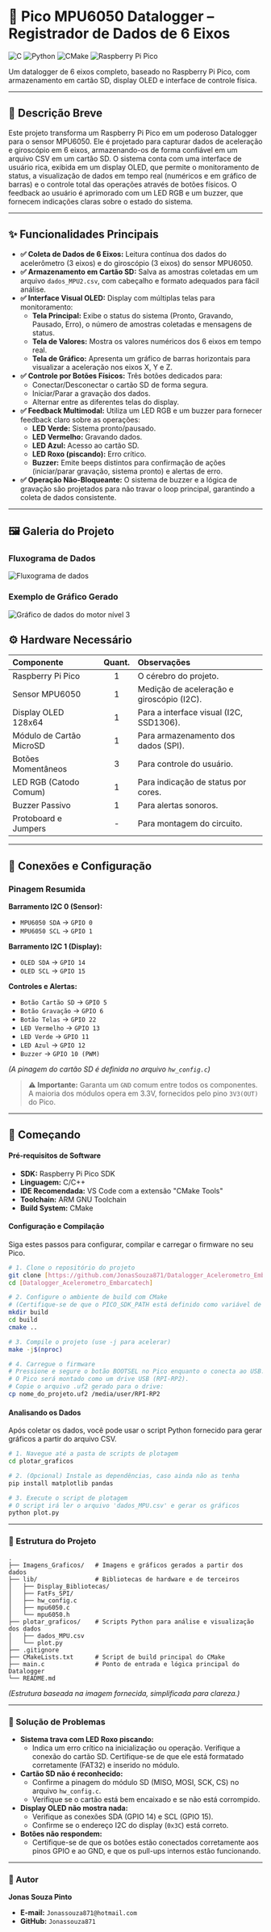 # 🚀 Pico MPU6050 Datalogger – Registrador de Dados de 6 Eixos

![C](https://img.shields.io/badge/C-00599C?style=for-the-badge&logo=c&logoColor=white)
![Python](https://img.shields.io/badge/Python-3776AB?style=for-the-badge&logo=python&logoColor=white)
![CMake](https://img.shields.io/badge/CMake-064F8C?style=for-the-badge&logo=cmake&logoColor=white)
![Raspberry Pi Pico](https://img.shields.io/badge/Raspberry%20Pico-A22846?style=for-the-badge&logo=raspberrypi&logoColor=white)


Um datalogger de 6 eixos completo, baseado no Raspberry Pi Pico, com armazenamento em cartão SD, display OLED e interface de controle física.

---

## 📝 Descrição Breve

Este projeto transforma um Raspberry Pi Pico em um poderoso Datalogger para o sensor MPU6050. Ele é projetado para capturar dados de aceleração e giroscópio em 6 eixos, armazenando-os de forma confiável em um arquivo CSV em um cartão SD. O sistema conta com uma interface de usuário rica, exibida em um display OLED, que permite o monitoramento de status, a visualização de dados em tempo real (numéricos e em gráfico de barras) e o controle total das operações através de botões físicos. O feedback ao usuário é aprimorado com um LED RGB e um buzzer, que fornecem indicações claras sobre o estado do sistema.

---

## ✨ Funcionalidades Principais

-   **✅ Coleta de Dados de 6 Eixos:** Leitura contínua dos dados do acelerômetro (3 eixos) e do giroscópio (3 eixos) do sensor MPU6050.
-   **✅ Armazenamento em Cartão SD:** Salva as amostras coletadas em um arquivo `dados_MPU2.csv`, com cabeçalho e formato adequados para fácil análise.
-   **✅ Interface Visual OLED:** Display com múltiplas telas para monitoramento:
    -   **Tela Principal:** Exibe o status do sistema (Pronto, Gravando, Pausado, Erro), o número de amostras coletadas e mensagens de status.
    -   **Tela de Valores:** Mostra os valores numéricos dos 6 eixos em tempo real.
    -   **Tela de Gráfico:** Apresenta um gráfico de barras horizontais para visualizar a aceleração nos eixos X, Y e Z.
-   **✅ Controle por Botões Físicos:** Três botões dedicados para:
    -   Conectar/Desconectar o cartão SD de forma segura.
    -   Iniciar/Parar a gravação dos dados.
    -   Alternar entre as diferentes telas do display.
-   **✅ Feedback Multimodal:** Utiliza um LED RGB e um buzzer para fornecer feedback claro sobre as operações:
    -   **LED Verde:** Sistema pronto/pausado.
    -   **LED Vermelho:** Gravando dados.
    -   **LED Azul:** Acesso ao cartão SD.
    -   **LED Roxo (piscando):** Erro crítico.
    -   **Buzzer:** Emite beeps distintos para confirmação de ações (iniciar/parar gravação, sistema pronto) e alertas de erro.
-   **✅ Operação Não-Bloqueante:** O sistema de buzzer e a lógica de gravação são projetados para não travar o loop principal, garantindo a coleta de dados consistente.

---

## 🖼 Galeria do Projeto
### Fluxograma de Dados
![Fluxograma de dados](https://github.com/user-attachments/assets/e323265d-ec9a-42ac-a45a-dc51a73da7b4)


### Exemplo de Gráfico Gerado
![Gráfico de dados do motor nível 3](https://github.com/user-attachments/assets/e2fc9720-0fd8-4f26-b8c5-7329f3a55391)

## ⚙ Hardware Necessário

| Componente | Quant. | Observações |
| :--- | :---: | :--- |
| Raspberry Pi Pico | 1 | O cérebro do projeto. |
| Sensor MPU6050 | 1 | Medição de aceleração e giroscópio (I2C). |
| Display OLED 128x64 | 1 | Para a interface visual (I2C, SSD1306). |
| Módulo de Cartão MicroSD | 1 | Para armazenamento dos dados (SPI). |
| Botões Momentâneos | 3 | Para controle do usuário. |
| LED RGB (Catodo Comum) | 1 | Para indicação de status por cores. |
| Buzzer Passivo | 1 | Para alertas sonoros. |
| Protoboard e Jumpers | - | Para montagem do circuito. |

---

## 🔌 Conexões e Configuração

### Pinagem Resumida

**Barramento I2C 0 (Sensor):**
-   `MPU6050 SDA` -> `GPIO 0`
-   `MPU6050 SCL` -> `GPIO 1`

**Barramento I2C 1 (Display):**
-   `OLED SDA` -> `GPIO 14`
-   `OLED SCL` -> `GPIO 15`

**Controles e Alertas:**
-   `Botão Cartão SD` -> `GPIO 5`
-   `Botão Gravação` -> `GPIO 6`
-   `Botão Telas` -> `GPIO 22`
-   `LED Vermelho` -> `GPIO 13`
-   `LED Verde` -> `GPIO 11`
-   `LED Azul` -> `GPIO 12`
-   `Buzzer` -> `GPIO 10 (PWM)`

*(A pinagem do cartão SD é definida no arquivo `hw_config.c`)*

> **⚠ Importante:** Garanta um `GND` comum entre todos os componentes. A maioria dos módulos opera em 3.3V, fornecidos pelo pino `3V3(OUT)` do Pico.

---

## 🚀 Começando

#### Pré-requisitos de Software

-   **SDK:** Raspberry Pi Pico SDK
-   **Linguagem:** C/C++
-   **IDE Recomendada:** VS Code com a extensão "CMake Tools"
-   **Toolchain:** ARM GNU Toolchain
-   **Build System:** CMake

#### Configuração e Compilação

Siga estes passos para configurar, compilar e carregar o firmware no seu Pico.

```bash
# 1. Clone o repositório do projeto
git clone [https://github.com/JonasSouza871/Datalogger_Acelerometro_Embarcatech.git]
cd [Datalogger_Acelerometro_Embarcatech]

# 2. Configure o ambiente de build com CMake
# (Certifique-se de que o PICO_SDK_PATH está definido como variável de ambiente)
mkdir build
cd build
cmake ..

# 3. Compile o projeto (use -j para acelerar)
make -j$(nproc)

# 4. Carregue o firmware
# Pressione e segure o botão BOOTSEL no Pico enquanto o conecta ao USB.
# O Pico será montado como um drive USB (RPI-RP2).
# Copie o arquivo .uf2 gerado para o drive:
cp nome_do_projeto.uf2 /media/user/RPI-RP2
```

#### Analisando os Dados

Após coletar os dados, você pode usar o script Python fornecido para gerar gráficos a partir do arquivo CSV.

```bash
# 1. Navegue até a pasta de scripts de plotagem
cd plotar_graficos

# 2. (Opcional) Instale as dependências, caso ainda não as tenha
pip install matplotlib pandas

# 3. Execute o script de plotagem
# O script irá ler o arquivo 'dados_MPU.csv' e gerar os gráficos
python plot.py
```

---

### 📁 Estrutura do Projeto

```
.
├── Imagens_Graficos/   # Imagens e gráficos gerados a partir dos dados
├── lib/                # Bibliotecas de hardware e de terceiros
│   ├── Display_Bibliotecas/
│   ├── FatFs_SPI/
│   ├── hw_config.c
│   ├── mpu6050.c
│   └── mpu6050.h
├── plotar_graficos/    # Scripts Python para análise e visualização dos dados
│   ├── dados_MPU.csv
│   └── plot.py
├── .gitignore
├── CMakeLists.txt      # Script de build principal do CMake
├── main.c              # Ponto de entrada e lógica principal do Datalogger
└── README.md
```
*(Estrutura baseada na imagem fornecida, simplificada para clareza.)*

---

### 🐛 Solução de Problemas

-   **Sistema trava com LED Roxo piscando:**
    -   Indica um erro crítico na inicialização ou operação. Verifique a conexão do cartão SD. Certifique-se de que ele está formatado corretamente (FAT32) e inserido no módulo.
-   **Cartão SD não é reconhecido:**
    -   Confirme a pinagem do módulo SD (MISO, MOSI, SCK, CS) no arquivo `hw_config.c`.
    -   Verifique se o cartão está bem encaixado e se não está corrompido.
-   **Display OLED não mostra nada:**
    -   Verifique as conexões SDA (GPIO 14) e SCL (GPIO 15).
    -   Confirme se o endereço I2C do display (`0x3C`) está correto.
-   **Botões não respondem:**
    -   Certifique-se de que os botões estão conectados corretamente aos pinos GPIO e ao GND, e que os pull-ups internos estão funcionando.

---

### 👤 Autor

**Jonas Souza Pinto**

-   **E-mail:** `Jonassouza871@hotmail.com`
-   **GitHub:** `Jonassouza871`
